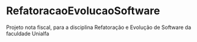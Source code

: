 # RefatoracaoEvolucaoSoftware
Projeto nota fiscal, para a disciplina Refatoração e Evolução de Software da faculdade Unialfa
